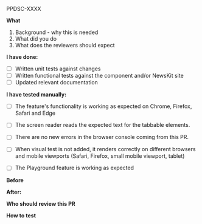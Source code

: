 PPDSC-XXXX

**What**

1. Background - why this is needed
2. What did you do
3. What does the reviewers should expect

<!---
This section will be used to indicate if we should move to a major version in the next release, remove if not revelant.
DO CONSIDER any of the following are breaking changes to a consumer, this is by no mean an exhaustive list.
-removing or renaming props
-removing or renaming tokens
-removing or renaming components
-removing or renaming exported functions
-in some cases, major bumps to peer dependencies
--->

<!---
Add any breaking change if present.
E.g:
BREAKING CHANGE: renames the foobar component's prop foo to bar
--->

**I have done:**
- [ ] Written unit tests against changes
- [ ] Written functional tests against the component and/or NewsKit site
- [ ] Updated relevant documentation

**I have tested manually:**
- [ ] The feature's functionality is working as expected on Chrome, Firefox, Safari and Edge
- [ ] The screen reader reads the expected text for the tabbable elements.
- [ ] There are no new errors in the browser console coming from this PR.
- [ ] When visual test is not added, it renders correctly on different browsers and mobile viewports (Safari, Firefox, small mobile viewport, tablet)
- [ ] The Playground feature is working as expected


<!---
Below sections are optional
--->

**Before**
<!--- Drag and Drop your screenshot's here --->

**After:**
<!--- Drag and Drop your screenshot's here --->

**Who should review this PR**
<!---
If you know someone is a domain expert for your PR,
someone who is deeply involved in the story,
ask them explicitly to review the PR.
--->

**How to test**
<!--
If it's not immediately obvious how to test this PR, give instructions.
It's mandatory to update README.MD or development documentation if existing test strategy had changed.
-->

<!--
More info about raising an good PR: https://nidigitalsolutions.jira.com/wiki/spaces/NPP/pages/1319370846/Pull+Request
-->

